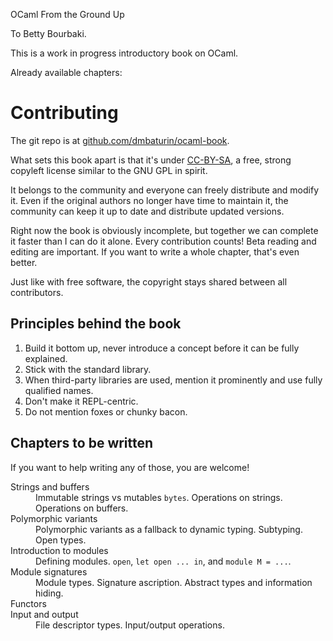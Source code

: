 <span id="book-title">OCaml From the Ground Up</span>

<div id="dedication">To Betty Bourbaki.</div>

This is a work in progress introductory book on OCaml.

Already available chapters:

<div id="chapters">
  <ol class="plain" id="chapters-index">
  </ol>
</div>

# Contributing

The git repo is at [github.com/dmbaturin/ocaml-book](https://github.com/dmbaturin/ocaml-book).

What sets this book apart is that it's under [CC-BY-SA](https://creativecommons.org/licenses/by-sa/4.0/),
a free, strong copyleft license similar to the GNU GPL in spirit.

It belongs to the community and everyone can freely distribute and modify it. Even if the original authors no longer
have time to maintain it, the community can keep it up to date and distribute updated versions.

Right now the book is obviously incomplete, but together we can complete it faster than I can do it alone.
Every contribution counts! Beta reading and editing are important. If you want to write a whole chapter,
that's even better.

Just like with free software, the copyright stays shared between all contributors.

## Principles behind the book

1. Build it bottom up, never introduce a concept before it can be fully explained.
2. Stick with the standard library.
3. When third-party libraries are used, mention it prominently and use fully qualified names.
4. Don't make it REPL-centric.
5. Do not mention foxes or chunky bacon.

## Chapters to be written

If you want to help writing any of those, you are welcome!

<dl>
  <dt>Strings and buffers</dt>
  <dd>Immutable strings vs mutables <code>bytes</code>. Operations on strings. Operations on buffers.</dd>
  <dt>Polymorphic variants</dt>
  <dd>Polymorphic variants as a fallback to dynamic typing. Subtyping. Open types.</dd>
  <dt>Introduction to modules</dt>
  <dd>Defining modules. <code>open</code>, <code>let open ... in</code>, and <code>module M = ...</code>.</dd>
  <dt>Module signatures</dt>
  <dd>Module types. Signature ascription. Abstract types and information hiding.</dd>
  <dt>Functors</dt>
  <dt>Input and output</dt>
  <dd>File descriptor types. Input/output operations.</dd>
</dl>
